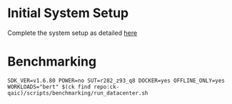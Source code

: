 # Initial System Setup 
Complete the system setup as detailed [here](https://github.com/krai/ck-qaic/blob/main/script/setup.docker/README.md)

# Benchmarking 
``` 
SDK_VER=v1.6.80 POWER=no SUT=r282_z93_q8 DOCKER=yes OFFLINE_ONLY=yes  WORKLOADS="bert" $(ck find repo:ck-qaic)/scripts/benchmarking/run_datacenter.sh  
```